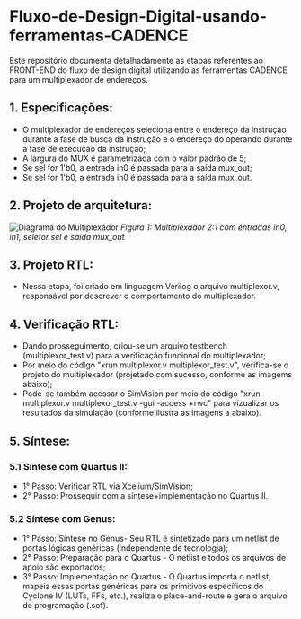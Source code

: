 # Fluxo-de-Design-Digital-usando-ferramentas-CADENCE
Este repositório documenta detalhadamente as etapas referentes ao FRONT-END do fluxo de design digital utilizando as ferramentas CADENCE para um multiplexador de endereços. 

## 1. Especificações: 
- O multiplexador de endereços seleciona entre o endereço da instrução durante a fase de busca da instrução e o endereço do operando durante a fase de execução da instrução;
- A largura do MUX é parametrizada com o valor padrão de 5;
- Se sel for 1'b0, a entrada in0 é passada para a saída mux_out;
- Se sel for 1'b0, a entrada in0 é passada para a saída mux_out. 

## 2. Projeto de arquitetura: 

![Diagrama do Multiplexador](./block_diagrams/mux_block_diagram.png)
*Figura 1: Multiplexador 2:1 com entradas in0, in1, seletor sel e saída mux_out*

## 3. Projeto RTL:

- Nessa etapa, foi criado em linguagem Verilog o arquivo multiplexor.v, responsável por descrever o comportamento do multiplexador.

## 4. Verificação RTL:

- Dando prosseguimento, criou-se um arquivo testbench (multiplexor_test.v) para a verificação funcional do multiplexador;
- Por meio do código "xrun multiplexor.v multiplexor_test.v", verifica-se o projeto do multiplexador (projetado com sucesso, conforme as imagems abaixo);
- Pode-se também acessar o SimVision por meio do código "xrun multiplexor.v multiplexor_test.v -gui -access +rwc" para vizualizar os resultados da simulação (conforme ilustra as imagens a abaixo).


## 5. Síntese: 

### 5.1 Síntese com Quartus II:
- 1° Passo: Verificar RTL via Xcelium/SimVision;
- 2° Passo: Prosseguir com a síntese+implementação no Quartus II.
  
### 5.2 Síntese com Genus: 
- 1° Passo: Síntese no Genus- Seu RTL é sintetizado para um netlist de portas lógicas genéricas (independente de tecnologia);
- 2° Passo: Preparação para o Quartus - O netlist e todos os arquivos de apoio são exportados;
- 3° Passo: Implementação no Quartus - O Quartus importa o netlist, mapeia essas portas genéricas para os primitivos específicos do Cyclone IV (LUTs, FFs, etc.), realiza o place-and-route e gera o arquivo de programação (.sof).


